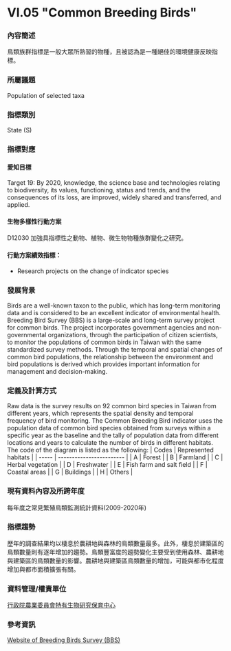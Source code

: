 # VI.05 "Common Breeding Birds"

<script type="text/javascript" src="http://cdn.mathjax.org/mathjax/latest/MathJax.js?config=TeX-AMS-MML_HTMLorMML"></script>

### 內容簡述
鳥類族群指標是一般大眾所熟習的物種，且被認為是一種絕佳的環境健康反映指標。

### 所屬議題
Population of selected taxa
### 指標類別
State (S)
### 指標對應
#### 愛知目標
Target 19: By 2020, knowledge, the science base and technologies relating to biodiversity, its values, functioning, status and trends, and the consequences of its loss, are improved, widely shared and transferred, and applied.
#### 生物多樣性行動方案
D12030 加強具指標性之動物、植物、微生物物種族群變化之研究。
#### 行動方案績效指標：
* Research projects on the change of indicator species
### 發展背景
Birds are a well-known taxon to the public, which has long-term monitoring data and is considered to be an excellent indicator of environmental health. Breeding Bird Survey (BBS) is a large-scale and long-term survey project for common birds. The project incorporates government agencies and non-governmental organizations, through the participation of citizen scientists, to monitor the populations of common birds in Taiwan with the same standardized survey methods. Through the temporal and spatial changes of common bird populations, the relationship between the environment and bird populations is derived which provides important information for management and decision-making.
### 定義及計算方式
Raw data is the survey results on 92 common bird species in Taiwan from different years, which represents the spatial density and temporal frequency of bird monitoring. The Common Breeding Bird indicator uses the population data of common bird species obtained from surveys within a specific year as the baseline and the tally of population data from different locations and years to calculate the number of birds in different habitats. The code of the diagram is listed as the following:
| Codes | Represented habitats     |
| ----- | ------------------------ |
| A     | Forest                   |
| B     | Farmland                 |
| C     | Herbal vegetation        |
| D     | Freshwater               |
| E     | Fish farm and salt field |
| F     | Coastal areas            |
| G     | Buildings                |
| H     | Others                   |
### 現有資料內容及所跨年度
每年度之常見繁殖鳥類監測統計資料(2009-2020年)
### 指標趨勢
歷年的調查結果均以棲息於農耕地與森林的鳥類數量最多。此外，棲息於建築區的鳥類數量則有逐年增加的趨勢。鳥類豐富度的趨勢變化主要受到使用森林、農耕地與建築區的鳥類數量的影響。農耕地與建築區鳥類數量的增加，可能與都市化程度增加與都市面積擴張有關。
### 資料管理/權責單位
[行政院農業委員會特有生物研究保育中心](https://www.tesri.gov.tw)
### 參考資訊
[Website of Breeding Birds Survey (BBS)](https://sites.google.com/view/bbstaiwan)
